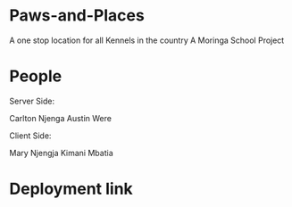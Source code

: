 # Paws-and-Places
A one stop location for all Kennels in the country
A Moringa School Project

# People
Server Side:

Carlton Njenga
Austin Were

Client Side:

Mary Njengja
Kimani Mbatia

# Deployment link
